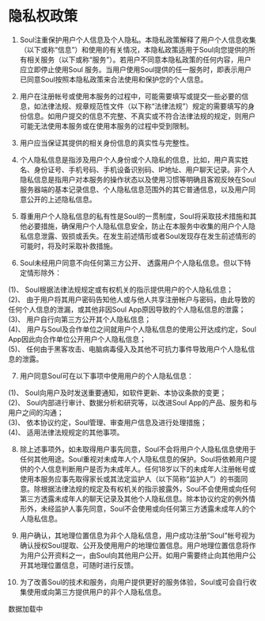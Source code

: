 # 隐私权政策

1.  Soul注重保护用户个人信息及个人隐私。本隐私政策解释了用户个人信息收集（以下或称“信息”）和使用的有关情况，本隐私政策适用于Soul向您提供的所有相关服务（以下或称“服务”）。若用户不同意本隐私政策的任何内容，用户应立即停止使用Soul 服务。当用户使用Soul提供的任一服务时，即表示用户已同意Soul按照本隐私政策来合法使用和保护您的个人信息。  
  
2.  用户在注册帐号或使用本服务的过程中，可能需要填写或提交一些必要的信息，如法律法规、规章规范性文件（以下称“法律法规”）规定的需要填写的身份信息。如用户提交的信息不完整、不真实或不符合法律法规的规定，则用户可能无法使用本服务或在使用本服务的过程中受到限制。  
  
3.  用户应当保证其提供的相关身份信息的真实性与完整性。  
  
4.  个人隐私信息是指涉及用户个人身份或个人隐私的信息，比如，用户真实姓名、身份证号、手机号码、手机设备识别码、IP地址、用户聊天记录。非个人隐私信息是指用户对本服务的操作状态以及使用习惯等明确且客观反映在Soul服务器端的基本记录信息、个人隐私信息范围外的其它普通信息，以及用户同意公开的上述隐私信息。  
  
5.  尊重用户个人隐私信息的私有性是Soul的一贯制度，Soul将采取技术措施和其他必要措施，确保用户个人隐私信息安全，防止在本服务中收集的用户个人隐私信息泄露、毁损或丢失。在发生前述情形或者Soul发现存在发生前述情形的可能时，将及时采取补救措施。  
  
6.  Soul未经用户同意不向任何第三方公开、 透露用户个人隐私信息。但以下特定情形除外：  
  
(1)、 Soul根据法律法规规定或有权机关的指示提供用户的个人隐私信息；  
(2)、 由于用户将其用户密码告知他人或与他人共享注册帐户与密码，由此导致的任何个人信息的泄漏，或其他非因Soul App原因导致的个人隐私信息的泄露；  
(3)、 用户自行向第三方公开其个人隐私信息；  
(4)、 用户与Soul及合作单位之间就用户个人隐私信息的使用公开达成约定，Soul App因此向合作单位公开用户个人隐私信息；  
(5)、 任何由于黑客攻击、电脑病毒侵入及其他不可抗力事件导致用户个人隐私信息的泄露。  
  
7.  用户同意Soul可在以下事项中使用用户的个人隐私信息：  
  
(1)、 Soul向用户及时发送重要通知，如软件更新、本协议条款的变更；  
(2)、 Soul内部进行审计、数据分析和研究等，以改进Soul App的产品、服务和与用户之间的沟通；  
(3)、 依本协议约定，Soul管理、审查用户信息及进行处理措施；  
(4)、 适用法律法规规定的其他事项。  
  
8.  除上述事项外，如未取得用户事先同意，Soul不会将用户个人隐私信息使用于任何其他用途。Soul重视对未成年人个人隐私信息的保护。Soul将依赖用户提供的个人信息判断用户是否为未成年人。任何18岁以下的未成年人注册帐号或使用本服务应事先取得家长或其法定监护人（以下简称“监护人”）的书面同意。除根据法律法规的规定及有权机关的指示披露外，Soul不会使用或向任何第三方透露未成年人的聊天记录及其他个人隐私信息。除本协议约定的例外情形外，未经监护人事先同意，Soul不会使用或向任何第三方透露未成年人的个人隐私信息。  
  
9.  用户确认，其地理位置信息为非个人隐私信息，用户成功注册“Soul”帐号视为确认授权Soul提取、公开及使用用户的地理位置信息。用户地理位置信息将作为用户公开资料之一，由Soul向其他用户公开。如用户需要终止向其他用户公开其地理位置信息，可随时进行反馈。  
  
10.  为了改善Soul的技术和服务，向用户提供更好的服务体验，Soul或可会自行收集使用或向第三方提供用户的非个人隐私信息。  
  

数据加载中

